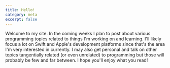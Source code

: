 ```yaml
---
title: Hello!
category: meta
excerpt: false
---
```


Welcome to my site. In the coming weeks I plan to post about various programming topics related to things I'm working on and learning. I'll likely focus a lot on Swift and Apple's development platforms since that's the area I'm very interested in currently. I may also get personal and talk on other topics tangentially related (or even unrelated) to programming but those will probably be few and far between. I hope you'll enjoy what you read!
